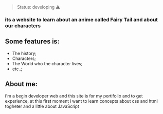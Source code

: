> Status: developing ⚠️

### its a website to learn about an anime called Fairy Tail and about our characters

## Some features is:

+ The history;
+ Characters;
+ The World who the character lives;
+ etc..;

## About me:

i'm a begin developer web and this site is for my portifolio and to get experience, at this first moment i want to learn
concepts about css and html togheter and a little about JavaScript